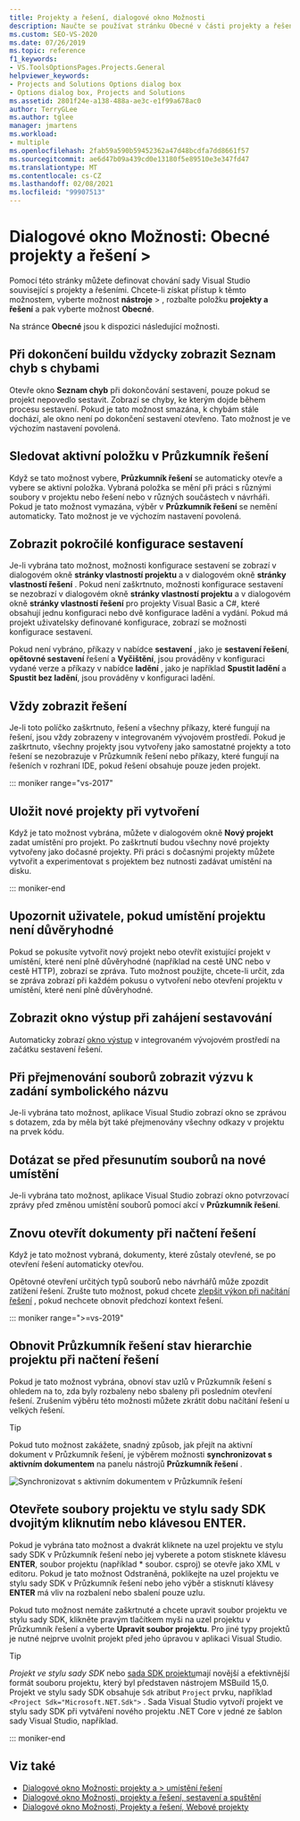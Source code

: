 ```yaml
---
title: Projekty a řešení, dialogové okno Možnosti
description: Naučte se používat stránku Obecné v části projekty a řešení k definování chování sady Visual Studio souvisejících s projekty a řešeními.
ms.custom: SEO-VS-2020
ms.date: 07/26/2019
ms.topic: reference
f1_keywords:
- VS.ToolsOptionsPages.Projects.General
helpviewer_keywords:
- Projects and Solutions Options dialog box
- Options dialog box, Projects and Solutions
ms.assetid: 2801f24e-a138-488a-ae3c-e1f99a678ac0
author: TerryGLee
ms.author: tglee
manager: jmartens
ms.workload:
- multiple
ms.openlocfilehash: 2fab59a590b59452362a47d48bcdfa7dd8661f57
ms.sourcegitcommit: ae6d47b09a439cd0e13180f5e89510e3e347fd47
ms.translationtype: MT
ms.contentlocale: cs-CZ
ms.lasthandoff: 02/08/2021
ms.locfileid: "99907513"
---
```

# <a name="options-dialog-box-projects-and-solutions--general"></a>Dialogové okno Možnosti: Obecné projekty a řešení \>

Pomocí této stránky můžete definovat chování sady Visual Studio související s projekty a řešeními. Chcete-li získat přístup k těmto možnostem, vyberte možnost **nástroje**  >  , rozbalte položku **projekty a řešení** a pak vyberte možnost **Obecné**.

Na stránce **Obecné** jsou k dispozici následující možnosti.

## <a name="always-show-error-list-if-build-finishes-with-errors"></a>Při dokončení buildu vždycky zobrazit Seznam chyb s chybami

Otevře okno **Seznam chyb** při dokončování sestavení, pouze pokud se projekt nepovedlo sestavit. Zobrazí se chyby, ke kterým dojde během procesu sestavení. Pokud je tato možnost smazána, k chybám stále dochází, ale okno není po dokončení sestavení otevřeno. Tato možnost je ve výchozím nastavení povolená.

## <a name="track-active-item-in-solution-explorer"></a>Sledovat aktivní položku v Průzkumník řešení

Když se tato možnost vybere, **Průzkumník řešení** se automaticky otevře a vybere se aktivní položka. Vybraná položka se mění při práci s různými soubory v projektu nebo řešení nebo v různých součástech v návrháři. Pokud je tato možnost vymazána, výběr v **Průzkumník řešení** se nemění automaticky. Tato možnost je ve výchozím nastavení povolená.

## <a name="show-advanced-build-configurations"></a>Zobrazit pokročilé konfigurace sestavení

Je-li vybrána tato možnost, možnosti konfigurace sestavení se zobrazí v dialogovém okně **stránky vlastností projektu** a v dialogovém okně **stránky vlastností řešení** . Pokud není zaškrtnuto, možnosti konfigurace sestavení se nezobrazí v dialogovém okně **stránky vlastností projektu** a v dialogovém okně **stránky vlastností řešení** pro projekty Visual Basic a C#, které obsahují jednu konfiguraci nebo dvě konfigurace ladění a vydání. Pokud má projekt uživatelsky definované konfigurace, zobrazí se možnosti konfigurace sestavení.

Pokud není vybráno, příkazy v nabídce **sestavení** , jako je **sestavení řešení**, **opětovné sestavení** řešení a **Vyčištění**, jsou prováděny v konfiguraci vydané verze a příkazy v nabídce **ladění** , jako je například **Spustit ladění** a **Spustit bez ladění**, jsou prováděny v konfiguraci ladění.

## <a name="always-show-solution"></a>Vždy zobrazit řešení

Je-li toto políčko zaškrtnuto, řešení a všechny příkazy, které fungují na řešení, jsou vždy zobrazeny v integrovaném vývojovém prostředí. Pokud je zaškrtnuto, všechny projekty jsou vytvořeny jako samostatné projekty a toto řešení se nezobrazuje v Průzkumník řešení nebo příkazy, které fungují na řešeních v rozhraní IDE, pokud řešení obsahuje pouze jeden projekt.

::: moniker range="vs-2017"

## <a name="save-new-projects-when-created"></a>Uložit nové projekty při vytvoření

Když je tato možnost vybrána, můžete v dialogovém okně **Nový projekt** zadat umístění pro projekt. Po zaškrtnutí budou všechny nové projekty vytvořeny jako dočasné projekty. Při práci s dočasnými projekty můžete vytvořit a experimentovat s projektem bez nutnosti zadávat umístění na disku.

::: moniker-end

## <a name="warn-user-when-the-project-location-is-not-trusted"></a>Upozornit uživatele, pokud umístění projektu není důvěryhodné

Pokud se pokusíte vytvořit nový projekt nebo otevřít existující projekt v umístění, které není plně důvěryhodné (například na cestě UNC nebo v cestě HTTP), zobrazí se zpráva. Tuto možnost použijte, chcete-li určit, zda se zpráva zobrazí při každém pokusu o vytvoření nebo otevření projektu v umístění, které není plně důvěryhodné.

## <a name="show-output-window-when-build-starts"></a>Zobrazit okno výstup při zahájení sestavování

Automaticky zobrazí [okno výstup](../../ide/reference/output-window.md) v integrovaném vývojovém prostředí na začátku sestavení řešení.

## <a name="prompt-for-symbolic-renaming-when-renaming-files"></a>Při přejmenování souborů zobrazit výzvu k zadání symbolického názvu

Je-li vybrána tato možnost, aplikace Visual Studio zobrazí okno se zprávou s dotazem, zda by měla být také přejmenovány všechny odkazy v projektu na prvek kódu.

## <a name="prompt-before-moving-files-to-a-new-location"></a>Dotázat se před přesunutím souborů na nové umístění

Je-li vybrána tato možnost, aplikace Visual Studio zobrazí okno potvrzovací zprávy před změnou umístění souborů pomocí akcí v **Průzkumník řešení**.

## <a name="reopen-documents-on-solution-load"></a>Znovu otevřít dokumenty při načtení řešení

Když je tato možnost vybraná, dokumenty, které zůstaly otevřené, se po otevření řešení automaticky otevřou.

Opětovné otevření určitých typů souborů nebo návrhářů může zpozdit zatížení řešení. Zrušte tuto možnost, pokud chcete [zlepšit výkon při načítání řešení](../../ide/visual-studio-performance-tips-and-tricks.md#disable-automatic-file-restore) , pokud nechcete obnovit předchozí kontext řešení.

::: moniker range=">=vs-2019"

## <a name="restore-solution-explorer-project-hierarchy-state-on-solution-load"></a>Obnovit Průzkumník řešení stav hierarchie projektu při načtení řešení

Pokud je tato možnost vybrána, obnoví stav uzlů v Průzkumník řešení s ohledem na to, zda byly rozbaleny nebo sbaleny při posledním otevření řešení. Zrušením výběru této možnosti můžete zkrátit dobu načítání řešení u velkých řešení.

> [!TIP]
> Pokud tuto možnost zakážete, snadný způsob, jak přejít na aktivní dokument v Průzkumník řešení, je výběrem možnosti **synchronizovat s aktivním dokumentem** na panelu nástrojů **Průzkumník řešení** .
>
> ![Synchronizovat s aktivním dokumentem v Průzkumník řešení](media/sync-active-document.png)

## <a name="open-sdk-style-project-files-with-double-click-or-the-enter-key"></a>Otevřete soubory projektu ve stylu sady SDK dvojitým kliknutím nebo klávesou ENTER.

Pokud je vybrána tato možnost a dvakrát kliknete na uzel projektu ve stylu sady SDK v Průzkumník řešení nebo jej vyberete a potom stisknete klávesu **ENTER**, soubor projektu (například \* soubor. csproj) se otevře jako XML v editoru. Pokud je tato možnost Odstraněná, poklikejte na uzel projektu ve stylu sady SDK v Průzkumník řešení nebo jeho výběr a stisknutí klávesy **ENTER** má vliv na rozbalení nebo sbalení pouze uzlu.

Pokud tuto možnost nemáte zaškrtnuté a chcete upravit soubor projektu ve stylu sady SDK, klikněte pravým tlačítkem myši na uzel projektu v Průzkumník řešení a vyberte **Upravit soubor projektu**. Pro jiné typy projektů je nutné nejprve uvolnit projekt před jeho úpravou v aplikaci Visual Studio.

> [!TIP]
> *Projekt ve stylu sady SDK* nebo [sada SDK projektu](../../msbuild/how-to-use-project-sdk.md)mají novější a efektivnější formát souboru projektu, který byl představen nástrojem MSBuild 15,0. Projekt ve stylu sady SDK obsahuje `Sdk` atribut `Project` prvku, například `<Project Sdk="Microsoft.NET.Sdk">` . Sada Visual Studio vytvoří projekt ve stylu sady SDK při vytváření nového projektu .NET Core v jedné ze šablon sady Visual Studio, například.

::: moniker-end

## <a name="see-also"></a>Viz také

- [Dialogové okno Možnosti: projekty a \> umístění řešení](projects-solutions-locations-options.md)
- [Dialogové okno Možnosti, projekty a řešení, sestavení a spuštění](../../ide/reference/options-dialog-box-projects-and-solutions-build-and-run.md)
- [Dialogové okno Možnosti, Projekty a řešení, Webové projekty](../../ide/reference/options-dialog-box-projects-and-solutions-web-projects.md)
